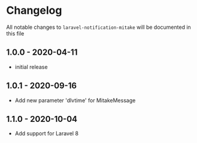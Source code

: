 # Changelog

All notable changes to `laravel-notification-mitake` will be documented in this file

## 1.0.0 - 2020-04-11

- initial release

## 1.0.1 - 2020-09-16

- Add new parameter 'dlvtime' for MitakeMessage

## 1.1.0 - 2020-10-04

- Add support for Laravel 8
